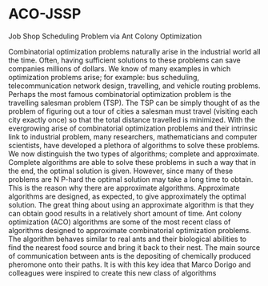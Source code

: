 # ACO-JSSP
Job Shop Scheduling Problem via Ant Colony Optimization

Combinatorial optimization problems naturally arise in the industrial world all the time. Often, having sufficient solutions to these problems can save companies millions of dollars. We
know of many examples in which optimization problems arise; for example: bus scheduling,
telecommunication network design, travelling, and vehicle routing problems. Perhaps the
most famous combinatorial optimization problem is the travelling salesman problem (TSP).
The TSP can be simply thought of as the problem of figuring out a tour of cities a salesman
must travel (visiting each city exactly once) so that the total distance travelled is minimized.
With the evergrowing arise of combinatorial optimization problems and their intrinsic link
to industrial problem, many researchers, mathematicians and computer scientists, have developed a plethora of algorithms to solve these problems. We now distinguish the two types
of algorithms; complete and approximate. Complete algorithms are able to solve these problems in such a way that in the end, the optimal solution is given. However, since many of
these problems are N P-hard the optimal solution may take a long time to obtain. This is
the reason why there are approximate algorithms. Approximate algorithms are designed, as
expected, to give approximately the optimal solution. The great thing about using an approximate algorithm is that they can obtain good results in a relatively short amount of time.
Ant colony optimization (ACO) algorithms are some of the most recent class of algorithms
designed to approximate combinatorial optimization problems. The algorithm behaves similar to real ants and their biological abilities to find the nearest food source and bring it back
to their nest. The main source of communication between ants is the depositing of chemically produced pheromone onto their paths. It is with this key idea that Marco Dorigo and
colleagues were inspired to create this new class of algorithms
